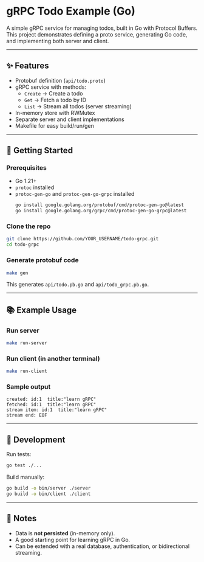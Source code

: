 # gRPC Todo Example (Go)

A simple gRPC service for managing todos, built in Go with Protocol Buffers.  
This project demonstrates defining a proto service, generating Go code, and implementing both server and client.

---

## ✨ Features

- Protobuf definition (`api/todo.proto`)
- gRPC service with methods:
  - `Create` → Create a todo
  - `Get` → Fetch a todo by ID
  - `List` → Stream all todos (server streaming)
- In-memory store with RWMutex
- Separate server and client implementations
- Makefile for easy build/run/gen

---

## 🚀 Getting Started

### Prerequisites
- Go 1.21+
- `protoc` installed
- `protoc-gen-go` and `protoc-gen-go-grpc` installed
  ```bash
  go install google.golang.org/protobuf/cmd/protoc-gen-go@latest
  go install google.golang.org/grpc/cmd/protoc-gen-go-grpc@latest
  ```

### Clone the repo
```bash
git clone https://github.com/YOUR_USERNAME/todo-grpc.git
cd todo-grpc
```

### Generate protobuf code
```bash
make gen
```

This generates `api/todo.pb.go` and `api/todo_grpc.pb.go`.

---

## 📚 Example Usage

### Run server
```bash
make run-server
```

### Run client (in another terminal)
```bash
make run-client
```

### Sample output
```
created: id:1  title:"learn gRPC"
fetched: id:1  title:"learn gRPC"
stream item: id:1  title:"learn gRPC"
stream end: EOF
```

---

## 🧪 Development

Run tests:
```bash
go test ./...
```

Build manually:
```bash
go build -o bin/server ./server
go build -o bin/client ./client
```

---

## 📖 Notes

- Data is **not persisted** (in-memory only).
- A good starting point for learning gRPC in Go.
- Can be extended with a real database, authentication, or bidirectional streaming.
